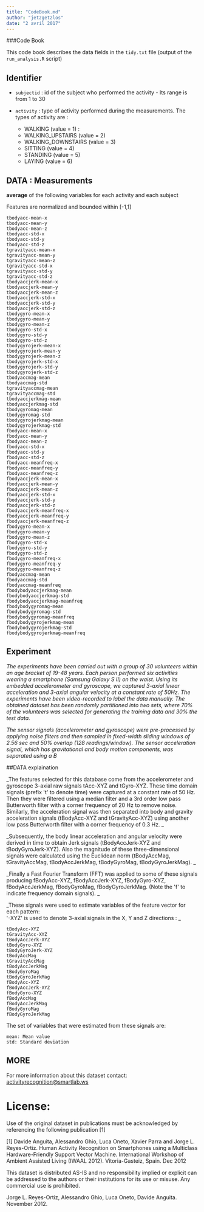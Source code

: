 ```yaml
---
title: "CodeBook.md"
author: "jetzgetzlos"
date: "2 avril 2017"
---
```


###Code Book

This code book describes the data fields in the `tidy.txt` file (output of the `run_analysis.R` script)


## Identifier

* `subjectid` : id of the subject who performed the activity - Its range is from 1 to 30
* `activity` : type of activity performed during the measurements. The types of activity are : 

    * WALKING (value = 1) : 
    * WALKING_UPSTAIRS (value = 2)
    * WALKING_DOWNSTAIRS (value = 3)
    * SITTING (value = 4)
    * STANDING (value = 5)
    * LAYING (value = 6)

## DATA : Measurements
**average** of the following variables for each activity and each subject

Features are normalized and bounded within [-1,1]
    
    tbodyacc-mean-x
    tbodyacc-mean-y
    tbodyacc-mean-z
    tbodyacc-std-x
    tbodyacc-std-y
    tbodyacc-std-z
    tgravityacc-mean-x
    tgravityacc-mean-y
    tgravityacc-mean-z
    tgravityacc-std-x
    tgravityacc-std-y 
    tgravityacc-std-z 
    tbodyaccjerk-mean-x 
    tbodyaccjerk-mean-y 
    tbodyaccjerk-mean-z 
    tbodyaccjerk-std-x 
    tbodyaccjerk-std-y 
    tbodyaccjerk-std-z 
    tbodygyro-mean-x 
    tbodygyro-mean-y 
    tbodygyro-mean-z 
    tbodygyro-std-x 
    tbodygyro-std-y 
    tbodygyro-std-z 
    tbodygyrojerk-mean-x 
    tbodygyrojerk-mean-y 
    tbodygyrojerk-mean-z 
    tbodygyrojerk-std-x 
    tbodygyrojerk-std-y 
    tbodygyrojerk-std-z 
    tbodyaccmag-mean 
    tbodyaccmag-std 
    tgravityaccmag-mean 
    tgravityaccmag-std 
    tbodyaccjerkmag-mean 
    tbodyaccjerkmag-std 
    tbodygyromag-mean 
    tbodygyromag-std 
    tbodygyrojerkmag-mean 
    tbodygyrojerkmag-std 
    fbodyacc-mean-x 
    fbodyacc-mean-y 
    fbodyacc-mean-z 
    fbodyacc-std-x 
    fbodyacc-std-y 
    fbodyacc-std-z 
    fbodyacc-meanfreq-x 
    fbodyacc-meanfreq-y 
    fbodyacc-meanfreq-z 
    fbodyaccjerk-mean-x 
    fbodyaccjerk-mean-y 
    fbodyaccjerk-mean-z 
    fbodyaccjerk-std-x 
    fbodyaccjerk-std-y 
    fbodyaccjerk-std-z 
    fbodyaccjerk-meanfreq-x 
    fbodyaccjerk-meanfreq-y 
    fbodyaccjerk-meanfreq-z 
    fbodygyro-mean-x 
    fbodygyro-mean-y 
    fbodygyro-mean-z 
    fbodygyro-std-x 
    fbodygyro-std-y 
    fbodygyro-std-z 
    fbodygyro-meanfreq-x 
    fbodygyro-meanfreq-y 
    fbodygyro-meanfreq-z 
    fbodyaccmag-mean 
    fbodyaccmag-std 
    fbodyaccmag-meanfreq 
    fbodybodyaccjerkmag-mean 
    fbodybodyaccjerkmag-std 
    fbodybodyaccjerkmag-meanfreq 
    fbodybodygyromag-mean 
    fbodybodygyromag-std 
    fbodybodygyromag-meanfreq 
    fbodybodygyrojerkmag-mean 
    fbodybodygyrojerkmag-std 
    fbodybodygyrojerkmag-meanfreq  
    
## Experiment
_The experiments have been carried out with a group of 30 volunteers within an age bracket of 19-48 years. Each person performed six activities wearing a smartphone (Samsung Galaxy S II) on the waist. Using its embedded accelerometer and gyroscope, we captured 3-axial linear acceleration and 3-axial angular velocity at a constant rate of 50Hz. The experiments have been video-recorded to label the data manually. The obtained dataset has been randomly partitioned into two sets, where 70% of the volunteers was selected for generating the training data and 30% the test data._

_The sensor signals (accelerometer and gyroscope) were pre-processed by applying noise filters and then sampled in fixed-width sliding windows of 2.56 sec and 50% overlap (128 readings/window). The sensor acceleration signal, which has gravitational and body motion components, was separated using a B_


    
##DATA explaination

_The features selected for this database come from the accelerometer and gyroscope 3-axial raw signals tAcc-XYZ and tGyro-XYZ. These time domain signals (prefix 't' to denote time) were captured at a constant rate of 50 Hz. Then they were filtered using a median filter and a 3rd order low pass Butterworth filter with a corner frequency of 20 Hz to remove noise. Similarly, the acceleration signal was then separated into body and gravity acceleration signals (tBodyAcc-XYZ and tGravityAcc-XYZ) using another low pass Butterworth filter with a corner frequency of 0.3 Hz. _

_Subsequently, the body linear acceleration and angular velocity were derived in time to obtain Jerk signals (tBodyAccJerk-XYZ and tBodyGyroJerk-XYZ). Also the magnitude of these three-dimensional signals were calculated using the Euclidean norm (tBodyAccMag, tGravityAccMag, tBodyAccJerkMag, tBodyGyroMag, tBodyGyroJerkMag). _

_Finally a Fast Fourier Transform (FFT) was applied to some of these signals producing fBodyAcc-XYZ, fBodyAccJerk-XYZ, fBodyGyro-XYZ, fBodyAccJerkMag, fBodyGyroMag, fBodyGyroJerkMag. (Note the 'f' to indicate frequency domain signals). _
    
_These signals were used to estimate variables of the feature vector for each pattern:  
'-XYZ' is used to denote 3-axial signals in the X, Y and Z directions : _

    tBodyAcc-XYZ
    tGravityAcc-XYZ
    tBodyAccJerk-XYZ
    tBodyGyro-XYZ
    tBodyGyroJerk-XYZ
    tBodyAccMag
    tGravityAccMag
    tBodyAccJerkMag
    tBodyGyroMag
    tBodyGyroJerkMag
    fBodyAcc-XYZ
    fBodyAccJerk-XYZ
    fBodyGyro-XYZ
    fBodyAccMag
    fBodyAccJerkMag
    fBodyGyroMag
    fBodyGyroJerkMag
    
The set of variables that were estimated from these signals are: 

    mean: Mean value
    std: Standard deviation
    
## MORE
For more information about this dataset contact: activityrecognition@smartlab.ws

License:
========
Use of the original dataset in publications must be acknowledged by referencing the following publication [1] 

[1] Davide Anguita, Alessandro Ghio, Luca Oneto, Xavier Parra and Jorge L. Reyes-Ortiz. Human Activity Recognition on Smartphones using a Multiclass Hardware-Friendly Support Vector Machine. International Workshop of Ambient Assisted Living (IWAAL 2012). Vitoria-Gasteiz, Spain. Dec 2012

This dataset is distributed AS-IS and no responsibility implied or explicit can be addressed to the authors or their institutions for its use or misuse. Any commercial use is prohibited.

Jorge L. Reyes-Ortiz, Alessandro Ghio, Luca Oneto, Davide Anguita. November 2012.
